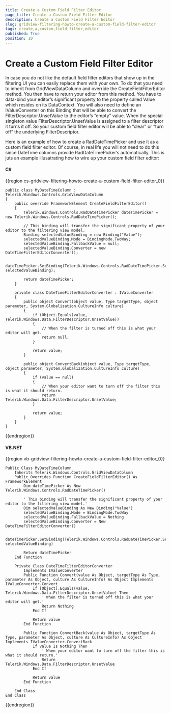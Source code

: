 ```yaml
---
title: Create a Custom Field Filter Editor
page_title: Create a Custom Field Filter Editor
description: Create a Custom Field Filter Editor
slug: gridview-filtering-howto-create-a-custom-field-filter-editor
tags: create,a,custom,field,filter,editor
published: True
position: 10
---
```


# Create a Custom Field Filter Editor


In case you do not like the default field filter editors that show up in the filtering UI you can easily replace them with your own. To do that you need to inherit from GridViewDataColumn and override the CreateFieldFilterEditor method. You then have to return your editor from this method. You have to data-bind your editor’s significant property to the property called Value which resides on its DataContext. You will also need to define an IValueConverter on this Binding that will be able to convert the FilterDescriptor.UnsetValue to the editor’s “empty” value. When the special singleton value FilterDescriptor.UnsetValue is assigned to a filter descriptor it turns it off. So your custom field filter editor will be able to “clear” or “turn off” the underlying FilterDescriptor.

Here is an example of how to create a RadDateTimePicker and use it as a custom field filter editor. Of course, in real life you will not need to do this since DateTime columns provide RadDateTimePicker’s automatically. This is juts an example illusatrating how to wire up your custom field filter editor:

#### __C#__

{{region cs-gridview-filtering-howto-create-a-custom-field-filter-editor_0}}

	public class MyDateTimeColumn : Telerik.Windows.Controls.GridViewDataColumn
	{
		public override FrameworkElement CreateFieldFilterEditor()
		{
			Telerik.Windows.Controls.RadDateTimePicker dateTimePicker = new Telerik.Windows.Controls.RadDateTimePicker();
	
			// This binding will transfer the significant property of your editor to the filtering view model.
			Binding selectedValueBinding = new Binding("Value");
			selectedValueBinding.Mode = BindingMode.TwoWay;
			selectedValueBinding.FallbackValue = null;
			selectedValueBinding.Converter = new DateTimeFilterEditorConverter();
			
			dateTimePicker.SetBinding(Telerik.Windows.Controls.RadDateTimePicker.SelectedValueProperty, selectedValueBinding);
	
			return dateTimePicker;
		}
	
		private class DateTimeFilterEditorConverter : IValueConverter
		{
			public object Convert(object value, Type targetType, object parameter, System.Globalization.CultureInfo culture)
			{
				if (Object.Equals(value, Telerik.Windows.Data.FilterDescriptor.UnsetValue))
				{
					// When the filter is turned off this is what your editor will get.
					return null;
				}
	
				return value;
			}
	
			public object ConvertBack(object value, Type targetType, object parameter, System.Globalization.CultureInfo culture)
			{
				if (value == null)
				{
					// When your editor want to turn off the filter this is what it should return.
					return Telerik.Windows.Data.FilterDescriptor.UnsetValue;
				}
	
				return value;
			}
		}
	}
{{endregion}}


#### __VB.NET__

{{region vb-gridview-filtering-howto-create-a-custom-field-filter-editor_0}}

	Public Class MyDateTimeColumn
		Inherits Telerik.Windows.Controls.GridViewDataColumn
		Public Overrides Function CreateFieldFilterEditor() As FrameworkElement
			Dim dateTimePicker As New Telerik.Windows.Controls.RadDateTimePicker()
	
			' This binding will transfer the significant property of your editor to the filtering view model.'
			Dim selectedValueBinding As New Binding("Value")
			selectedValueBinding.Mode = BindingMode.TwoWay
			selectedValueBinding.FallbackValue = Nothing
			selectedValueBinding.Converter = New DateTimeFilterEditorConverter()
	
			dateTimePicker.SetBinding(Telerik.Windows.Controls.RadDateTimePicker.SelectedValueProperty, selectedValueBinding)
	
			Return dateTimePicker
		End Function
	
		Private Class DateTimeFilterEditorConverter
			Implements IValueConverter
			Public Function Convert(value As Object, targetType As Type, parameter As Object, culture As CultureInfo) As Object Implements IValueConverter.Convert
				If [Object].Equals(value, Telerik.Windows.Data.FilterDescriptor.UnsetValue) Then
					' When the filter is turned off this is what your editor will get.'
					Return Nothing
				End If
	
				Return value
			End Function
	
			Public Function ConvertBack(value As Object, targetType As Type, parameter As Object, culture As CultureInfo) As Object Implements IValueConverter.ConvertBack
				If value Is Nothing Then
					' When your editor want to turn off the filter this is what it should return.'
					Return Telerik.Windows.Data.FilterDescriptor.UnsetValue
				End If
	
				Return value
			End Function
	
		End Class
	End Class
{{endregion}}
